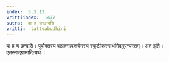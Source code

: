 ```yaml
---
index:  5.3.13
vrittiindex:  1477
sutra:  वा ह चच्छन्दसि
vritti:  tattvabodhini 
---
```


वा ह च छन्दसि। पूर्वोक्तस्य वाग्रहणापकर्षणस्य स्फुटीकरणार्थमिदमुपन्यस्तम्। अत इति। एतस्माद्ग्रामादित्यर्थः।

